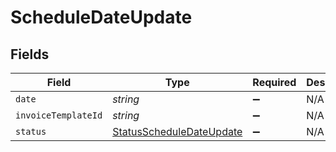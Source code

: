 # ScheduleDateUpdate


## Fields

| Field                                                                       | Type                                                                        | Required                                                                    | Description                                                                 |
| --------------------------------------------------------------------------- | --------------------------------------------------------------------------- | --------------------------------------------------------------------------- | --------------------------------------------------------------------------- |
| `date`                                                                      | *string*                                                                    | :heavy_minus_sign:                                                          | N/A                                                                         |
| `invoiceTemplateId`                                                         | *string*                                                                    | :heavy_minus_sign:                                                          | N/A                                                                         |
| `status`                                                                    | [StatusScheduleDateUpdate](../../models/shared/statusscheduledateupdate.md) | :heavy_minus_sign:                                                          | N/A                                                                         |